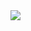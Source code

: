 <imng src ="(https://github.com/user-attachments/assets/10116475-3c07-435a-8572-9ccbd6701f6a)">
<img src="![GIFMaker_me](https://github.com/user-attachments/assets/10116475-3c07-435a-8572-9ccbd6701f6a)">
